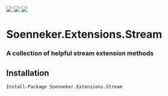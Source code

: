 [![](https://img.shields.io/nuget/v/Soenneker.Extensions.Stream.svg?style=for-the-badge)](https://www.nuget.org/packages/Soenneker.Extensions.Stream/)
[![](https://img.shields.io/github/actions/workflow/status/soenneker/soenneker.extensions.stream/main.yml?style=for-the-badge)](https://github.com/soenneker/soenneker.extensions.stream/actions/workflows/main.yml)
[![](https://img.shields.io/nuget/dt/Soenneker.Extensions.Stream.svg?style=for-the-badge)](https://www.nuget.org/packages/Soenneker.Extensions.Stream/)

# Soenneker.Extensions.Stream
### A collection of helpful stream extension methods

## Installation

```
Install-Package Soenneker.Extensions.Stream
```